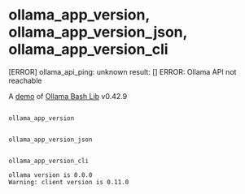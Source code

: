 # ollama_app_version, ollama_app_version_json, ollama_app_version_cli
[ERROR] ollama_api_ping: unknown result: []
ERROR: Ollama API not reachable

A [demo](../README.md#demos) of [Ollama Bash Lib](https://github.com/attogram/ollama-bash-lib) v0.42.9
```

ollama_app_version


ollama_app_version_json


ollama_app_version_cli

ollama version is 0.0.0
Warning: client version is 0.11.0
```
